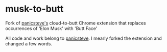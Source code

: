 musk-to-butt
=============

Fork of [panicsteve's](https://github.com/panicsteve) cloud-to-butt Chrome extension that replaces occurrences of 'Elon Musk' with 'Butt Face'

All code and work belong to [panicsteve](https://github.com/panicsteve). I mearly forked the extension and changed a few words.
